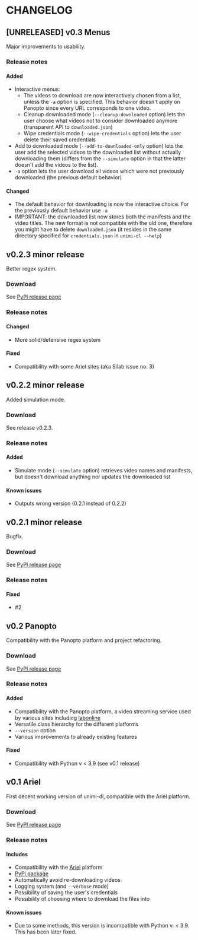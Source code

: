 # CHANGELOG




## [UNRELEASED] v0.3 Menus
Major improvements to usability.


### Release notes

#### Added
- Interactive menus:
	- The videos to download are now interactively chosen from a list, unless the `-a` option is specified. This behavior doesn't apply on Panopto since every URL corresponds to one video.
	- Cleanup downloaded mode (`--cleanup-downloaded` option) lets the user choose what videos not to consider downloaded anymore (transparent API to `downloaded.json`)
	- Wipe credentials mode (`--wipe-credentials` option) lets the user delete their saved credentials
- Add to downloaded mode (`--add-to-downloaded-only` option) lets the user add the selected videos to the downloaded list without actually downloading them (differs from the `--simulate` option in that the latter doesn't add the videos to the list).
- `-a` option lets the user download all videos which were not previously downloaded (the previous default behavior)

#### Changed
- The default behavior for downloading is now the interactive choice. For the previously default behavior use `-a`
- IMPORTANT: the downloaded list now stores both the manifests and the video titles. The new format is not compatible with the old one, therefore you might have to delete `downloaded.json` (it resides in the same directory specified for `credentials.json` in `unimi-dl --help`)




## v0.2.3 minor release
Better regex system.


### Download
See [PyPI release page](https://pypi.org/project/unimi-dl/0.2.3)


### Release notes

#### Changed
- More solid/defensive regex system

#### Fixed
- Compatibility with some Ariel sites (aka Silab issue no. 3)




## v0.2.2 minor release
Added simulation mode.


### Download
See release v0.2.3.


### Release notes

#### Added
- Simulate mode (`--simulate` option) retrieves video names and manifests, but doesn't download anything nor updates the downloaded list

#### Known issues
- Outputs wrong version (0.2.1 instead of 0.2.2)




## v0.2.1 minor release
Bugfix.


### Download
See [PyPI release page](https://pypi.org/project/unimi-dl/0.2.1)


### Release notes

#### Fixed
- #2




## v0.2 Panopto
Compatibility with the Panopto platform and project refactoring.


### Download
See [PyPI release page](https://pypi.org/project/unimi-dl/0.2.0)

 
### Release notes

#### Added
- Compatibility with the Panopto platform, a video streaming service used by various sites including [labonline](https://labonline.ctu.unimi.it)
- Versatile class hierarchy for the different platforms
- `--version` option
- Various improvements to already existing features

#### Fixed
- Compatibility with Python v < 3.9 (see v0.1 release)




## v0.1 Ariel
First decent working version of unimi-dl, compatible with the Ariel platform.


### Download
See [PyPI release page](https://pypi.org/project/unimi-dl/0.1.0)
 

### Release notes

#### Includes
- Compatibility with the [Ariel](https://ariel.unimi.it) platform
- [PyPI package](https://pypi.org/project/unimi-dl)
- Automatically avoid re-downloading videos
- Logging system (and `--verbose` mode)
- Possibility of saving the user's credentials
- Possibility of choosing where to download the files into

#### Known issues
- Due to some methods, this version is incompatible with Python v. < 3.9. This has been later fixed.
